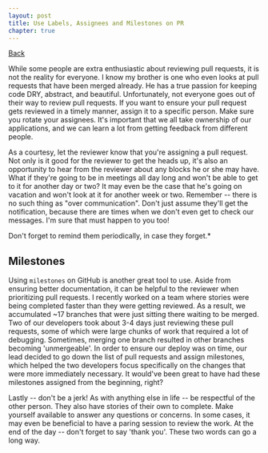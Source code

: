 ```yaml
---
layout: post
title: Use Labels, Assignees and Milestones on PR
chapter: true
---
```

<a href='/steps-for-better-pull-request/'>Back</a>
 
While some people are extra enthusiastic about reviewing pull requests, it is not the reality for everyone.  I know my brother is one who even looks at pull requests that have been merged already.  He has a true passion for keeping code DRY, abstract, and beautiful. Unfortunately, not everyone goes out of their way to review pull requests.  If you want to ensure your pull request gets reviewed in a timely manner, assign it to a specific person.  Make sure you rotate your assignees.  It's important that we all take ownership of our applications, and we can learn a lot from getting feedback from different people.

As a courtesy, let the reviewer know that you're assigning a pull request.  Not only is it good for the reviewer to get the heads up, it's also an opportunity to hear from the reviewer about any blocks he or she may have.  What if they're going to be in meetings all day long and won't be able to get to it for another day or two?  It may even be the case that he's going on vacation and won't look at it for another week or two.  Remember -- there is no such thing as "over communication".  Don't just assume they'll get the notification, because there are times when we don't even get to check our messages.  I'm sure that must happen to you too!

Don't forget to remind them periodically, in case they forget.*

Milestones
----

Using `milestones` on GitHub is another great tool to use.  Aside from ensuring better documentation, it can be helpful to the reviewer when prioritizing pull requests.  I recently worked on a team where stories were being completed faster than they were getting reviewed.  As a result, we accumulated ~17 branches that were just sitting there waiting to be merged.  Two of our developers took about 3-4 days just reviewing these pull requests, some of which were large chunks of work that required a lot of debugging.  Sometimes, merging one branch resulted in other branches becoming 'unmergeable'. In order to ensure our deploy was on time, our lead decided to go down the list of pull requests and assign milestones, which helped the two developers focus specifically on the changes that were more immediately necessary.  It would've been great to have had these milestones assigned from the beginning, right?

Lastly -- don't be a jerk! As with anything else in life -- be respectful of the other person.  They also have stories of their own to complete.  Make yourself available to answer any questions or concerns.  In some cases, it may even be beneficial to have a paring session to review the work.  At the end of the day -- don't forget to say 'thank you'.  These two words can go a long way.